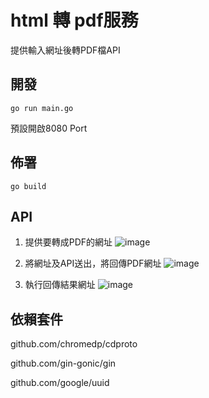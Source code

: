 # html 轉 pdf服務

提供輸入網址後轉PDF檔API


## 開發

```
go run main.go
```
預設開啟8080 Port


## 佈署

```
go build
```

## API
1. 提供要轉成PDF的網址
![image](https://github.com/samchentw/go-to-pdf/assets/89454932/471d6112-412d-41b8-876d-f2d4bce7dab9)


2. 將網址及API送出，將回傳PDF網址
![image](https://github.com/samchentw/go-to-pdf/assets/89454932/29b5fadd-ea4d-4f1a-854d-0643a35ecf43)

3. 執行回傳結果網址
![image](https://github.com/samchentw/go-to-pdf/assets/89454932/aad90d89-e55c-423d-8c62-572c6f443f07)



## 依賴套件

github.com/chromedp/cdproto

github.com/gin-gonic/gin

github.com/google/uuid
